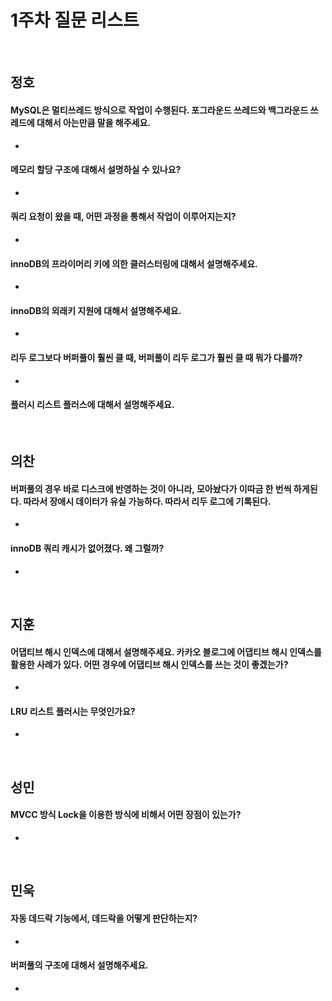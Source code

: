 # 1주차 질문 리스트

<br>

## 정호

#### MySQL은 멀티쓰레드 방식으로 작업이 수행된다. 포그라운드 쓰레드와 백그라운드 쓰레드에 대해서 아는만큼 말을 해주세요.
* 

#### 메모리 할당 구조에 대해서 설명하실 수 있나요?
* 

#### 쿼리 요청이 왔을 때, 어떤 과정을 통해서 작업이 이루어지는지?
* 

#### innoDB의 프라이머리 키에 의한 클러스터링에 대해서 설명해주세요.
* 

#### innoDB의 외래키 지원에 대해서 설명해주세요.
* 

#### 리두 로그보다 버퍼풀이 훨씬 클 때, 버퍼풀이 리두 로그가 훨씬 클 때 뭐가 다를까?
* 

#### 플러시 리스트 플러스에 대해서 설명해주세요.

<br>

## 의찬

#### 버퍼풀의 경우 바로 디스크에 반영하는 것이 아니라, 모아놨다가 이따금 한 번씩 하게된다. 따라서 장애시 데이터가 유실 가능하다. 따라서 리두 로그에 기록된다.
* 

#### innoDB 쿼리 캐시가 없어졌다. 왜 그럴까?
* 

<br>

## 지훈

#### 어댑티브 해시 인덱스에 대해서 설명해주세요. 카카오 블로그에 어댑티브 해시 인덱스를 활용한 사례가 있다. 어떤 경우에 어댑티브 해시 인덱스를 쓰는 것이 좋겠는가?
* 

#### LRU 리스트 플러시는 무엇인가요?
* 

<br>

## 성민

#### MVCC 방식 Lock을 이용한 방식에 비해서 어떤 장점이 있는가?
* 

<br>

## 민욱

#### 자동 데드락 기능에서, 데드락을 어떻게 판단하는지?
* 

#### 버퍼풀의 구조에 대해서 설명해주세요.
* 
